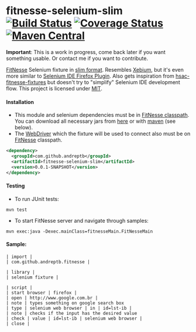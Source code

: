 fitnesse-selenium-slim [![Build Status](https://travis-ci.org/andreptb/fitnesse-selenium-slim.svg)](https://travis-ci.org/andreptb/fitnesse-selenium-slim) [![Coverage Status](https://coveralls.io/repos/andreptb/fitnesse-selenium-slim/badge.svg?branch=master)](https://coveralls.io/r/andreptb/fitnesse-selenium-slim?branch=master) [![Maven Central](https://maven-badges.herokuapp.com/maven-central/org.andreptb/fitnesse-selenium-slim/badge.svg)](https://maven-badges.herokuapp.com/maven-central/org.andreptb/fitnesse-selenium-slim/)
==============

**Important**: This is a work in progress, come back later if you want something usable. Or contact me if you want to contribute.

  [FitNesse](https://github.com/unclebob/fitnesse) Selenium fixture in [slim format](http://www.fitnesse.org/FitNesse.UserGuide.WritingAcceptanceTests.SliM). Resembles [Xebium](http://xebia.github.io/Xebium/), but it's even more similar to [Selenium IDE Firefox Plugin](http://www.seleniumhq.org/projects/ide/). Also gets inspiration from  [hsac-fitnesse-fixtures](https://github.com/fhoeben/hsac-fitnesse-fixtures) but doesn't try to "simplify" Selenium IDE development flow. This project is licensed under [MIT](LICENSE).

#### Installation

* This module and selenium dependencies must be in [FitNesse classpath](http://www.fitnesse.org/FitNesse.FullReferenceGuide.UserGuide.WritingAcceptanceTests.ClassPath). You can download all necessary jars from [here](https://github.com/andreptb/fitnesse-selenium-slim/releases/download/0.0.1/fitness-selenium-slim-all-jars.zip) or with [maven](https://github.com/lvonk/fitnesse-maven-classpath) (see below).
* The [WebDriver](http://www.seleniumhq.org/projects/webdriver/) which the fixture will be used to connect also must be on [FitNesse](https://github.com/unclebob/fitnesse) classpath.

```xml
<dependency>
  <groupId>com.github.andreptb</groupId>
  <artifactId>fitnesse-selenium-slim</artifactId>
  <version>0.0.1-SNAPSHOT</version>
</dependency>
```

#### Testing

* To run JUnit tests:

```
mvn test
```

* To start FitNesse server and navigate through samples:

```
mvn exec:java -Dexec.mainClass=fitnesseMain.FitNesseMain
```

####  Sample:

```
| import |
| com.github.andreptb.fitnesse |

| library |
| selenium fixture |

| script |
| start browser | firefox |
| open | http://www.google.com.br |
| note | types something on google search box
| type | selenium web browser | in | id=lst-ib |
| note | checks if the input has the desired value
| check | value | id=lst-ib | selenium web browser |
| close |
```
